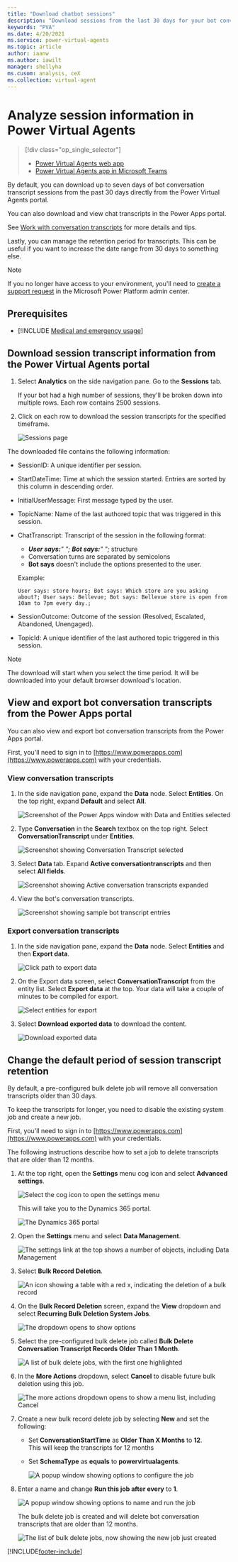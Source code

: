 ```yaml
---
title: "Download chatbot sessions"
description: "Download sessions from the last 30 days for your bot conversations."
keywords: "PVA"
ms.date: 4/20/2021
ms.service: power-virtual-agents
ms.topic: article
author: iaanw
ms.author: iawilt
manager: shellyha
ms.cusom: analysis, ceX
ms.collection: virtual-agent
---
```



# Analyze session information in Power Virtual Agents

> [!div class="op_single_selector"]
> - [Power Virtual Agents web app](analytics-sessions.md)
> - [Power Virtual Agents app in Microsoft Teams](teams/analytics-sessions-teams.md)



By default, you can download up to seven days of bot conversation transcript sessions from the past 30 days directly from the Power Virtual Agents portal.

You can also download and view chat transcripts in the Power Apps portal.

See [Work with conversation transcripts](analytics-sessions-transcripts.md) for more details and tips.

Lastly, you can manage the retention period for transcripts. This can be useful if you want to increase the date range from 30 days to something else.

>[!NOTE]
>If you no longer have access to your environment, you'll need to [create a support request](https://admin.powerplatform.microsoft.com/support) in the Microsoft Power Platform admin center.

## Prerequisites

- [!INCLUDE [Medical and emergency usage](includes/pva-usage-limitations.md)]


## Download session transcript information from the Power Virtual Agents portal

1. Select **Analytics** on the side navigation pane. Go to the **Sessions** tab. 

    If your bot had a high number of sessions, they'll be broken down into multiple rows. Each row contains 2500 sessions. 

1. Click on each row to download the session transcripts for the specified timeframe.

    ![Sessions page](media/analytics-sessions-billing.png)

The downloaded file contains the following information: 

- SessionID: A unique identifier per session. 

- StartDateTime: Time at which the session started. Entries are sorted by this column in descending order. 

- InitialUserMessage: First message typed by the user.

- TopicName: Name of the last authored topic that was triggered in this session. 

- ChatTranscript: Transcript of the session in the following format:
    - ***User says:**" "; **Bot says:**" ";* structure
    - Conversation turns are separated by semicolons
    - **Bot says** doesn't include the options presented to the user.
    
    Example: 
    ```
    User says: store hours; Bot says: Which store are you asking about?; User says: Bellevue; Bot says: Bellevue store is open from 10am to 7pm every day.;
    ```

- SessionOutcome: Outcome of the session (Resolved, Escalated, Abandoned, Unengaged).

- TopicId: A unique identifier of the last authored topic triggered in this session. 

>[!NOTE]
>The download will start when you select the time period. It will be downloaded into your default browser download's location.


## View and export bot conversation transcripts from the Power Apps portal

You can also view and export bot conversation transcripts from the Power Apps portal.

First, you'll need to sign in to [https://www.powerapps.com](https://www.powerapps.com) with your credentials.

### View conversation transcripts

1. In the side navigation pane, expand the **Data** node. Select **Entities**. On the top right, expand **Default** and select **All**.

    ![Screenshot of the Power Apps window with Data and Entities selected](media/powerapps-data-entities-view.png)

1. Type **Conversation** in the **Search** textbox on the top right. Select **ConversationTranscript** under **Entities**.

    ![Screenshot showing Conversation Transcript selected](media/export-view-transcript.png)
 
1. Select **Data** tab. Expand **Active conversationtranscripts** and then select **All fields**.

    ![Screenshot showing Active conversation transcripts expanded](media/export-view-all-fields.png)
 
1. View the bot's conversation transcripts.

    ![Screenshot showing sample bot transcript entries](media/export-view-sessions.png)

### Export conversation transcripts

1. In the side navigation pane, expand the **Data** node. Select **Entities** and then **Export data**.

    ![Click path to export data](media/export-3.png)

1. On the Export data screen, select **ConversationTranscript** from the entity list. Select **Export data** at the top. Your data will take a couple of minutes to be compiled for export.

    ![Select entities for export](media/export-select-transcript.png)

1. Select **Download exported data** to download the content.

    ![Download exported data](media/powerapps-download-1.png)
 
## Change the default period of session transcript retention

By default, a pre-configured bulk delete job will remove all conversation transcripts older than 30 days. 

To keep the transcripts for longer, you need to disable the existing system job and create a new job.

First, you'll need to sign in to [https://www.powerapps.com](https://www.powerapps.com) with your credentials.

The following instructions describe how to set a job to delete transcripts that are older than 12 months.

1. At the top right, open the **Settings** menu cog icon and select **Advanced settings**.

    ![Select the cog icon to open the settings menu](media/sessions-advanced.png)
 
    This will take you to the Dynamics 365 portal.
 
    ![The Dynamics 365 portal](media/sessions-d365.png)

2. Open the **Settings** menu and select **Data Management**.

    ![The settings link at the top shows a number of objects, including Data Management](media/sessions-d365-settings.png)
 
3. Select **Bulk Record Deletion**.

    ![An icon showing a table with a red x, indicating the deletion of a bulk record](media/sessions-bulk-delete.png)
 
4. On the **Bulk Record Deletion** screen, expand the **View** dropdown and select **Recurring Bulk Deletion System Jobs**.

    ![The dropdown opens to show options](media/sessions-recurring.png)

5. Select the pre-configured bulk delete job called **Bulk Delete Conversation Transcript Records Older Than 1 Month**.

    ![A list of bulk delete jobs, with the first one highlighted](media/sessions-pre-configured.png)
 
6. In the **More Actions** dropdown, select **Cancel** to disable future bulk deletion using this job.

    ![The more actions dropdown opens to show a menu list, including Cancel](media/sessions-actions-cancel.png)
 
7. Create a new bulk record delete job by selecting **New** and set the following:

    - Set **ConversationStartTime** as **Older Than X Months** to **12**.  
    This will keep the transcripts for 12 months

    - Set **SchemaType** as **equals** to **powervirtualagents**.

        ![A popup window showing options to configure the job](media/sessions-schema.png)
 
8. Enter a name and change **Run this job after every** to **1**.

    ![A popup window showing options to name and run the job](media/sessions-run-job.png)
 
    The bulk delete job is created and will delete bot conversation transcripts that are older than 12 months.

    ![The list of bulk delete jobs, now showing the new job just created](media/sessions-job-ready.png)
 



[!INCLUDE[footer-include](includes/footer-banner.md)]